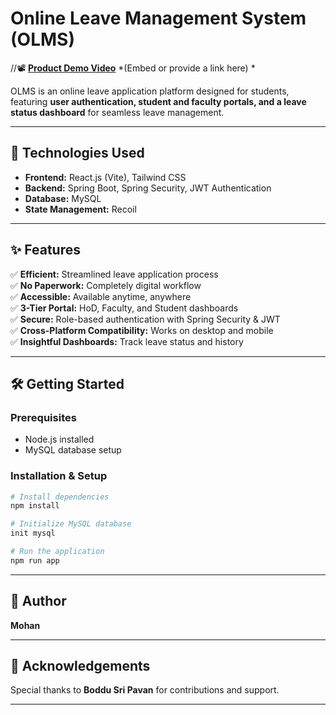 # Online Leave Management System (OLMS)

//📽 **[Product Demo Video](#)** *(Embed or provide a link here) *

OLMS is an online leave application platform designed for students, featuring **user authentication, student and faculty portals, and a leave status dashboard** for seamless leave management.

---

## **🚀 Technologies Used**  
- **Frontend:** React.js (Vite), Tailwind CSS  
- **Backend:** Spring Boot, Spring Security, JWT Authentication  
- **Database:** MySQL  
- **State Management:** Recoil  

---

## **✨ Features**  
✅ **Efficient:** Streamlined leave application process  
✅ **No Paperwork:** Completely digital workflow  
✅ **Accessible:** Available anytime, anywhere  
✅ **3-Tier Portal:** HoD, Faculty, and Student dashboards  
✅ **Secure:** Role-based authentication with Spring Security & JWT  
✅ **Cross-Platform Compatibility:** Works on desktop and mobile  
✅ **Insightful Dashboards:** Track leave status and history  

---

## **🛠 Getting Started**  

### **Prerequisites**  
- Node.js installed  
- MySQL database setup  

### **Installation & Setup**  
```bash
# Install dependencies
npm install  

# Initialize MySQL database
init mysql  

# Run the application
npm run app
```

---

## **👤 Author**  
**Mohan**  

---

## **🙏 Acknowledgements**  
Special thanks to **Boddu Sri Pavan** for contributions and support.  

---

